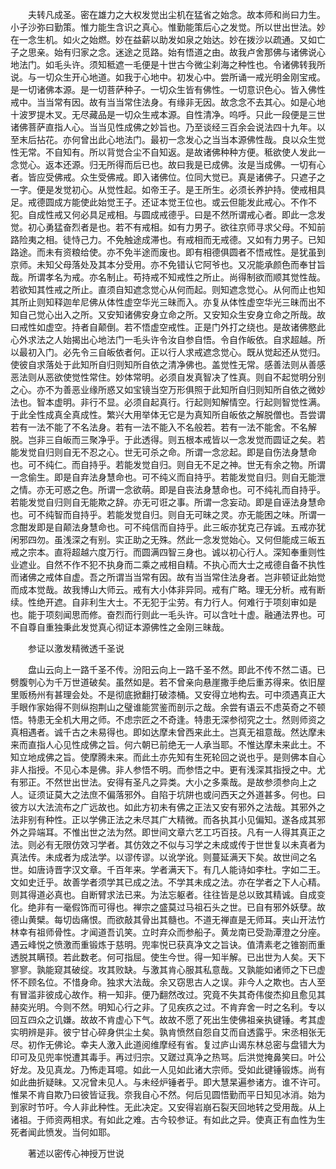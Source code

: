 <!-- { "loadSidebar": true } -->
　　夫转凡成圣。密在雄力之大权发觉出尘机在猛省之始念。故本师和尚曰力生。小子沙弥曰勤策。惟力能生含识之真心。惟勤能策后心之发觉。所以世出世法。妙在一念生机。如火之始燃。妙在益薪以助发如泉之始达。妙在拨沙以疏通。又如亡子之思亲。始有归家之念。迷途之觅路。始有悟道之由。故我卢舍那佛与诸佛说心地法门。如毛头许。须知秪遮一毛便是十世古今微尘刹海之种性也。令诸佛转我所说。与一切众生开心地道。如我于心地中。初发心中。尝所诵一戒光明金刚宝戒。是一切诸佛本源。是一切菩萨种子。一切众生皆有佛性。一切意识色心。皆入佛性戒中。当当常有因。故有当当常住法身。有缘非无因。故念念不去其心。如是心地十波罗提木叉。无尽藏品是一切众生戒本源。自性清净。呜呼。只此一段便是三世诸佛菩萨直指人心。当当见性成佛之妙旨也。乃至谈经三百余会说法四十九年。以至末后拈花。亦何曾出此心地法门。最初一念发心之当当本源佛性哉。良以众生觉性无常。不自知有。所以背觉合尘不自知返。是故诸佛种种方便。秪欲使人发此一念觉心。返本还源。归无所得而后已也。故曰我是已成佛。汝是当成佛。一切有心者。皆应受佛戒。众生受佛戒。即入诸佛位。位同大觉已。真是诸佛子。只遮子之一字。便是发觉初心。从觉性起。如帝王子。是王所生。必须长养护持。使戒相具足。戒德圆成方能使此始觉王子。还证本觉王位也。或云但能发此戒心。不作不犯。自成性戒又何必具足戒相。与圆成戒德乎。曰是不然所谓戒心者。即此一念发觉。初心勇猛奋烈者是也。若不有戒相。如有力男子。欲往京师寻求父母。不知前路险夷之相。徒恃己力。不免触途成滞也。有戒相而无戒德。又如有力男子。已知路途。而未有资粮给使。亦不免半途而废也。即有相德俱圆者不悟戒性。是犹虽到京师。未知父母落处及其本分受用。亦不免错认它阿爷也。又况能承颜色而奉甘旨哉。所谓孝名为戒。亦名制止。苟持戒不知戒性之所止。尚得制欲而顺其觉性哉。若欲知其性戒之所止。直须自知遮念觉心从何而起。则知遮念觉心。从何而止也知其所止则知释迦牟尼佛从体性虚空华光三昧而入。亦复从体性虚空华光三昧而出不知自己觉心出入之所。又安知诸佛安身立命之所。又安知众生安身立命之所哉。故曰戒性如虚空。持者自颠倒。若不悟虚空戒性。正是门外打之绕也。是故诸佛愍此心外求法之人始揭出心地法门一毛头许令汝自参自悟。令自作皈依。自求超越。所以最初入门。必先令三自皈依者何。正以行人求戒遮念觉心。既从觉起还从觉归。使彼自求落处于此知所自归则知所自依之清净佛也。盖觉性无常。感善法则从善感恶法则从恶欲使觉性常住。妙体常明。必须自发真智决了性真。则自不起觉明分别之心。亦不为善恶业缘所惑又如宝镜当空万形俱照于此知所自归则知所自依之微妙法也。智本虚明。非行不显。必须自起真行。行起则知解情空。行起则智觉性满。于此全性成真全真成性。繁兴大用举体无它是为真知所自皈依之解脱僧也。吾尝谓若有一法不能了不名法身。若有一法不能入不名般若。若有一法不能舍。不名解脱。岂非三自皈而三聚净乎。于此透得。则五根本戒皆以一念发觉而圆证之矣。若能发觉自归则自无不忍之心。世无可杀之命。所谓一念忿起。即是自伤法身慧命也。可不纯仁。而自持乎。若能发觉自归。则自无不足之神。世无有余之物。所谓一念偷生。即是自弃法身慧命也。可不纯义而自持乎。若能发觉自归。则自无能泄之情。亦无可惑之色。所谓一念欲萌。即是自丧法身慧命也。可不纯礼而自持乎。若能发觉自归则自无能欺之辞。亦无可诳之事。所谓一念妄动。即是自诬法身慧命也。可不纯智而自持乎。若能发觉自归。则自无可昧之灵。亦无能困之味。所谓一念酣发即是自颠法身慧命也。可不纯信而自持乎。此三皈亦犹克己存诚。五戒亦犹闲邪四勿。虽浅深之有别。实正助之无殊。然此一念发觉始心。又何但能成三皈五戒之宗本。直将超越六度万行。而圆满四智三身也。诚以初心行人。深知奉重则性业遮业。自然不作不犯不执身而二乘之戒相自精。不执心而大士之戒德自备不执性而诸佛之戒体自虚。吾之所谓当当常有因。故有当当常住法身者。岂非顿证此始觉而成本觉哉。故我博山大师云。戒有大小体非异同。戒有广略。理无分析。戒有断续。性绝开遮。自非利生大士。不无犯于尘劳。有力行人。何难行于项刻审如是也。能于项刻闻思而修。奋烈而行则此一毛头许。可以含吐十虚。融通法界也。可不自尊自重独秉此发觉真心彻证本源佛性之金刚三昧哉。

　　参证以激发精微透千圣说

　　盘山云向上一路千圣不传。汾阳云向上一路千圣不然。即此不传不然二语。已劈腹刳心为千万世道破矣。虽然如是。若不曾亲向悬崖撒手绝后重苏得来。依旧屋里贩杨州有甚理会处。不是彻底掀翻打破漆桶。又安得立地构去。可中须遇真正大手眼作家始得不则纵抱荆山之璧谁能赏鉴而剖示之哉。余尝有语云不虑英奇之不顿悟。特患无全机大用之师。不虑宗匠之不奇逢。特患无深参彻究之士。然则师资之真相遇者。诚千古之未易得也。即如达摩未曾西来此土。岂真无祖意哉。然达摩未来而直指人心见性成佛之旨。何六朝已前绝无一人承当耶。不惟达摩未来此土。不知立地成佛之旨。使摩腾未来。而此土亦先知有生死轮回之说也乎。是则佛本自心非人指授。不见心本是佛。非人参悟不明。而参悟之中。更有浅深其指授之中。尤有邪正。不然世出世法。安得有圣凡之异类。大小之多乘哉。是故参须参向上之人。证须证莫大之法庶不偏落邪外。自陷于坑阱也或问西天之外道甚多。何也。曰彼方以大法流布之广远故也。如此方初未有佛之正法又安有邪外之法哉。其邪外之法非别有种性。正以学佛正法之未尽其广大精微。而各执其小见偏知。遂各成其邪外之异端耳。不惟出世之法为然。即世间文章六艺工巧百技。凡有一人得其真正之法。则必有无限仿效习学者。其仿效之不似与习学之未成或传于世世复以未真者为真法传。未成者为成法学。以谬传谬。以讹学讹。则蔓延满天下矣。故世间之名世。如唐诗晋字汉文章。千百年来。学者满天下。有几人能诗如李杜。字如二王。文如史迁乎。故善学者须学其已成之法。不学其未成之法。亦在学者之下人心精。则其得道必真也。自断臂求法已来。为法忘躯者。往往皆是总以致其精诚。自成变化。绝非有一毫假饰而可得也。禅宗之盛莫过马祖石头之世。已自有邪外妖孽。故德山黄檗。每切齿痛恨。而欲敲其骨出其髓也。不道无禅直是无师耳。夹山开法竹林幸有祖师骨性。才闻道吾讥笑。立时弃众而参船子。黄龙南已受泐潭澄之分座。遇云峰悦之愤激而重锻炼于慈明。兜率悦已获真净文之旨诀。值清素老之锥劄而重透脱其瞒顸。若此数老。何可指屈。使生今世。得一知半解。已出世为人矣。天下寥寥。孰能窥其破绽。攻其败缺。与激其肯心服其私意哉。又孰能如诸师之下已虚怀不顾名位。不惜身命。独求大法哉。余又窃思古人之误。非今人之欺也。古人至有冒滥非彼成心故作。稍一知非。便乃翻然改过。究竟不失其奇伟俊杰抑且愈见其赫奕光明。今则不然。明知心行之非。了见疾疚之过。不肯弃舍一时之名利。专以回互四众之讥嫌。故故不肯虚心下气。故故不愿了死出生使佛祖亲执键锤。考其虚实明辨是非。彼宁甘心碎身供尘土矣。孰肯愤然自怨自艾而自透露乎。宋丞相张无尽。初作无佛论。幸夫人激入此道阅维摩经有省。复过庐山谒东林总密与盘错大为印可及见兜率悦遭其毒手。再过归宗。又蹉过真净之热骂。后洪觉掩鼻笑曰。叶公好龙。及见真龙。乃怖走耳噫。如此一人见如此诸大宗师。受如此键锤锻炼。尚有如此曲折疑昧。又况曾未见人。与未经炉锤者乎。即大慧杲遍参诸方。谁不许可。惟杲不肯自欺乃曰彼皆证我。奈我自心不然。何后见圆悟勤而平日知见冰消。始为到家时节吁。今人非此种性。无此决定。又安得岩崩石裂天回地转之受用哉。从上诸祖。于师资两相求。有如此之难。古今较参证。有如此之异。使真正有血性为生死者闻此愤发。当何如耶。

　　著述以密传心神授万世说

